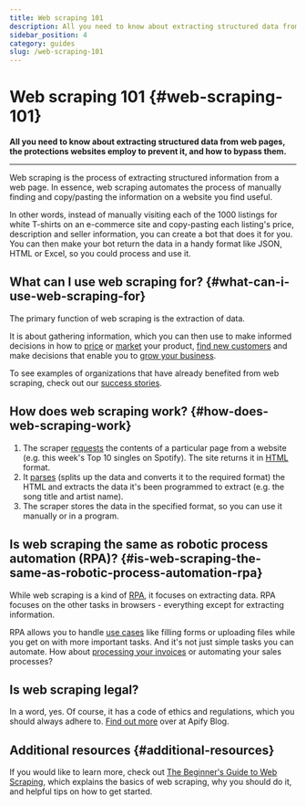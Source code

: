 ```yaml
---
title: Web scraping 101
description: All you need to know about extracting structured data from web pages, the protections websites employ to prevent it, and how to bypass them.
sidebar_position: 4
category: guides
slug: /web-scraping-101
---
```


# Web scraping 101 {#web-scraping-101}

**All you need to know about extracting structured data from web pages, the protections websites employ to prevent it, and how to bypass them.**

---

Web scraping is the process of extracting structured information from a web page. In essence, web scraping automates the process of manually finding and copy/pasting the information on a website you find useful.

In other words, instead of manually visiting each of the 1000 listings for white T-shirts on an e-commerce site and copy-pasting each listing's price, description and seller information, you can create a bot that does it for you. You can then make your bot return the data in a handy format like JSON, HTML or Excel, so you could process and use it.

## What can I use web scraping for? {#what-can-i-use-web-scraping-for}

The primary function of web scraping is the extraction of data.

It is about gathering information, which you can then use to make informed decisions in how to [price](https://apify.com/use-cases/price-comparison) or [market](https://apify.com/use-cases/market-research) your product, [find new customers](https://apify.com/use-cases/lead-generation) and make decisions that enable you to [grow your business](https://apify.com/use-cases).

To see examples of organizations that have already benefited from web scraping, check out our [success stories](https://apify.com/success-stories).

## How does web scraping work? {#how-does-web-scraping-work}

1. The scraper [requests](https://www.codecademy.com/articles/http-requests) the contents of a particular page from a website (e.g. this week's Top 10 singles on Spotify). The site returns it in [HTML](https://en.wikipedia.org/wiki/HTML) format.
2. It [parses](https://en.wikipedia.org/wiki/Parsing) (splits up the data and converts it to the required format) the HTML and extracts the data it's been programmed to extract (e.g. the song title and artist name).
3. The scraper stores the data in the specified format, so you can use it manually or in a program.

## Is web scraping the same as robotic process automation (RPA)? {#is-web-scraping-the-same-as-robotic-process-automation-rpa}

While web scraping is a kind of [RPA](../robotic_process_automation/index.md), it focuses on extracting data. RPA focuses on the other tasks in browsers - everything except for extracting information.

RPA allows you to handle [use cases](https://apify.com/use-cases/rpa) like filling forms or uploading files while you get on with more important tasks. And it's not just simple tasks you can automate. How about [processing your invoices](https://apify.com/katerinahronik/toggl-invoice-download) or automating your sales processes?

## Is web scraping legal?

In a word, yes. Of course, it has a code of ethics and regulations, which you should always adhere to. [Find out more](https://blog.apify.com/is-web-scraping-legal/) over at Apify Blog.

## Additional resources {#additional-resources}

If you would like to learn more, check out [The Beginner's Guide to Web Scraping](https://blog.apify.com/web-scraping-guide), which explains the basics of web scraping, why you should do it, and helpful tips on how to get started.
